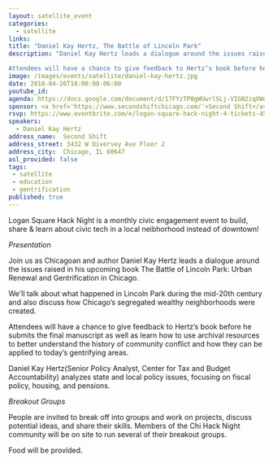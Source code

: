 ```yaml
---
layout: satellite_event
categories:
  - satellite
links:
title: "Daniel Kay Hertz, The Battle of Lincoln Park"
description: "Daniel Kay Hertz leads a dialogue around the issues raised in his upcoming book The Battle of Lincoln Park: Urban Renewal and Gentrification in Chicago.

Attendees will have a chance to give feedback to Hertz’s book before he submits the final manuscript as well as learn how to use archival resources to better understand the history of community conflict and how they can be applied to today’s gentrifying areas."
image: /images/events/satellite/daniel-kay-hertz.jpg
date: 2018-04-26T18:00:00-06:00
youtube_id:
agenda: https://docs.google.com/document/d/17FYzTP8gWUwrlSLj-VIGN2iqXWohUPFiRvnsuBpdrL0/edit#
sponsor: <a href='https://www.secondshiftchicago.com/'>Second Shift</a>
rsvp: https://www.eventbrite.com/e/logan-square-hack-night-4-tickets-45201025484
speakers:
  - Daniel Kay Hertz
address_name:  Second Shift
address_street: 3432 W Diversey Ave Floor 2
address_city:  Chicago, IL 60647
asl_provided: false
tags:
 - satellite
 - education
 - gentrification
published: true
---
```


Logan Square Hack Night is a monthly civic engagement event to build, share & learn about civic tech in a local neibhorhood instead of downtown!

*Presentation*

Join us as Chicagoan and author Daniel Kay Hertz leads a dialogue around the issues raised in his upcoming book The Battle of Lincoln Park: Urban Renewal and Gentrification in Chicago.

We'll talk about what happened in Lincoln Park during the mid-20th century and also discuss how Chicago’s segregated wealthy neighborhoods were created.

Attendees will have a chance to give feedback to Hertz’s book before he submits the final manuscript as well as learn how to use archival resources to better understand the history of community conflict and how they can be applied to today’s gentrifying areas.

Daniel Kay Hertz(Senior Policy Analyst, Center for Tax and Budget Accountability) analyzes state and local policy issues, focusing on fiscal policy, housing, and pensions.

*Breakout Groups*

People are invited to break off into groups and work on projects, discuss potential ideas, and share their skills. Members of the Chi Hack Night community will be on site to run several of their breakout groups.

Food will be provided.
